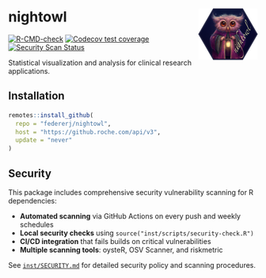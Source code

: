 # nightowl <img src="man/figures/logo.png" align="right" height="104" />

<!-- badges: start -->
[![R-CMD-check](https://github.com/joelgsponer/nightowl/actions/workflows/R-CMD-check.yaml/badge.svg)](https://github.com/joelgsponer/nightowl/actions/workflows/R-CMD-check.yaml)
[![Codecov test coverage](https://codecov.io/gh/joelgsponer/nightowl/branch/dev/graph/badge.svg)](https://app.codecov.io/gh/joelgsponer/nightowl?branch=dev)
[![Security Scan Status](https://github.com/joelgsponer/nightowl/actions/workflows/security-scan.yaml/badge.svg)](https://github.com/joelgsponer/nightowl/actions/workflows/security-scan.yaml)
<!-- badges: end -->

Statistical visualization and analysis for clinical research applications.

## Installation

```r
remotes::install_github(
  repo = "federerj/nightowl",
  host = "https://github.roche.com/api/v3",
  update = "never"
)
```

## Security

This package includes comprehensive security vulnerability scanning for R dependencies:

- **Automated scanning** via GitHub Actions on every push and weekly schedules
- **Local security checks** using `source("inst/scripts/security-check.R")`
- **CI/CD integration** that fails builds on critical vulnerabilities
- **Multiple scanning tools**: oysteR, OSV Scanner, and riskmetric

See [`inst/SECURITY.md`](inst/SECURITY.md) for detailed security policy and scanning procedures.
